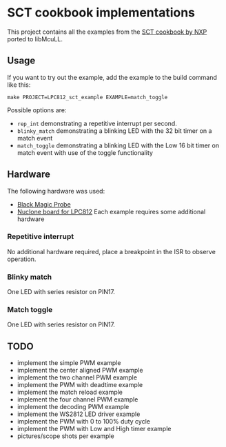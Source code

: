 # SCT cookbook implementations
This project contains all the examples from the [SCT cookbook by NXP](https://www.nxp.com/docs/en/application-note/AN11538.zip) ported to libMcuLL.
## Usage
If you want to try out the example, add the example to the build command like this:
```
make PROJECT=LPC812_sct_example EXAMPLE=match_toggle
```
Possible options are:
* ```rep_int``` demonstrating a repetitive interrupt per second.
* ```blinky_match``` demonstrating a blinking LED with the 32 bit timer on a match event
* ```match_toggle``` demonstrating a blinking LED with the Low 16 bit timer on match event with use of the toggle functionality
## Hardware
The following hardware was used:
* [Black Magic Probe](https://github.com/blacksphere/blackmagic/wiki)
* [Nuclone board for LPC812](https://github.com/Squantor/squantorDevelBoards/tree/master/hardware/nuclone_LPC812M101JDH20)
Each example requires some additional hardware
### Repetitive interrupt
No additional hardware required, place a breakpoint in the ISR to observe operation.
### Blinky match
One LED with series resistor on PIN17.
### Match toggle
One LED with series resistor on PIN17.
## TODO
* implement the simple PWM example
* implement the center aligned PWM example
* implement the two channel PWM example
* implement the PWM with deadtime example
* implement the match reload example
* implement the four channel PWM example
* implement the decoding PWM example
* implement the WS2812 LED driver example
* implement the PWM with 0 to 100% duty cycle
* implement the PWM with Low and High timer example
* pictures/scope shots per example
